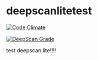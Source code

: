 # deepscanlitetest
[![Code Climate](https://codeclimate.com/github/codeclimate/codeclimate/badges/gpa.svg)](https://codeclimate.com/github/codeclimate/codeclimate)

<a href="http://172.21.110.27:5012/dashboard/#view=project&pid=21&bid=20"><img src="/api/projects/21/branches/20/badge/grade.svg" alt="DeepScan Grade"></a>

test deepscan lite!!!!
